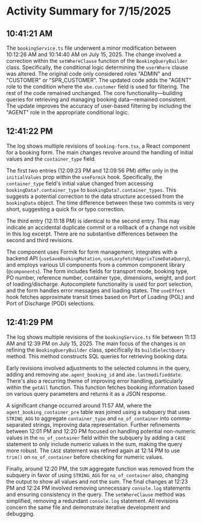 # Activity Summary for 7/15/2025

## 10:41:21 AM
The `bookingService.ts` file underwent a minor modification between 10:12:26 AM and 10:14:40 AM on July 15, 2025.  The change involved a correction within the `setWhereClause` function of the `BookingQueryBuilder` class.  Specifically, the conditional logic determining the `userWhere` clause was altered. The original code only considered roles "ADMIN" and "CUSTOMER" or "SPR_CUSTOMER".  The updated code adds the "AGENT" role to the condition where the `abe.customer` field is used for filtering.  The rest of the code remained unchanged.  The core functionality—building queries for retrieving and managing booking data—remained consistent.  The update improves the accuracy of user-based filtering by including the "AGENT" role in the appropriate conditional logic.


## 12:41:22 PM
The log shows multiple revisions of `booking-form.tsx`, a React component for a booking form.  The main changes revolve around the handling of initial values and the `container_type` field.

The first two entries (12:09:23 PM and 12:09:56 PM) differ only in the `initialValues` prop within the `useFormik` hook. Specifically, the `container_type` field's initial value changed from accessing `bookingData?.container_type` to `bookingData?.container_types`. This suggests a potential correction to the data structure accessed from the `bookingData` object.  The time difference between these two commits is very short, suggesting a quick fix or typo correction.


The third entry (12:11:18 PM) is identical to the second entry.  This may indicate an accidental duplicate commit or a rollback of a change not visible in this log excerpt.  There are no substantive differences between the second and third revisions.

The component uses Formik for form management, integrates with a backend API (`useSaveBookingMutation`, `useLazyFetchApprixTimeDataQuery`), and employs various UI components from a common component library (`@components`).  The form includes fields for transport mode, booking type, PO number, reference number, container type, dimensions, weight, and port of loading/discharge. Autocomplete functionality is used for port selection, and the form handles error messages and loading states.  The `useEffect` hook fetches approximate transit times based on Port of Loading (POL) and Port of Discharge (POD) selections.


## 12:41:29 PM
The log shows multiple revisions of the `bookingService.ts` file between 11:13 AM and 12:39 PM on July 15, 2025.  The main focus of the changes is on refining the `BookingQueryBuilder` class, specifically its `buildSelectQuery` method. This method constructs SQL queries for retrieving booking data.

Early revisions involved adjustments to the selected columns in the query, adding and removing `abe.agent_booking_id` and  `abe.lastmodifieddate`.  There's also a recurring theme of improving error handling, particularly within the `getAll` function. This function fetches booking information based on various query parameters and returns it as a JSON response.

A significant change occurred around 11:57 AM, where the `agent_booking_container_pre` table was joined using a subquery that uses `STRING_AGG` to aggregate `container_type` and `no_of_container` into comma-separated strings, improving data representation.  Further refinements between 12:01 PM and 12:20 PM focused on handling potential non-numeric values in the `no_of_container` field within the subquery by adding a `CASE` statement to only include numeric values in the sum, making the query more robust. The `CASE` statement was refined again at 12:14 PM to use `trim()` on `no_of_container` before checking for numeric values.

Finally, around 12:20 PM, the `SUM` aggregate function was removed from the subquery in favor of using `STRING_AGG` for `no_of_container` also, changing the output to show all values and not the sum.  The final changes at 12:23 PM and 12:24 PM involved removing unnecessary `console.log` statements and ensuring consistency in the query. The `setWhereClause` method was simplified, removing a redundant `console.log` statement.  All revisions concern the same file and demonstrate iterative development and debugging.

